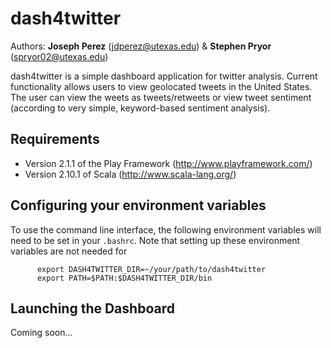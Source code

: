 dash4twitter
============

Authors: **Joseph Perez** (jdperez@utexas.edu) & **Stephen Pryor** (spryor02@utexas.edu)

dash4twitter is a simple dashboard application for twitter analysis. Current functionality allows users to view geolocated tweets in the United States. The user can view the weets as tweets/retweets or view tweet sentiment (according to very simple, keyword-based sentiment analysis). 

## Requirements

* Version 2.1.1 of the Play Framework (http://www.playframework.com/)
* Version 2.10.1 of Scala (http://www.scala-lang.org/)

## Configuring your environment variables
To use the command line interface, the following environment variables will need to be set in your `.bashrc`. Note that setting up these environment variables are not needed for 

          export DASH4TWITTER_DIR=~/your/path/to/dash4twitter
          export PATH=$PATH:$DASH4TWITTER_DIR/bin
          
## Launching the Dashboard
Coming soon...
